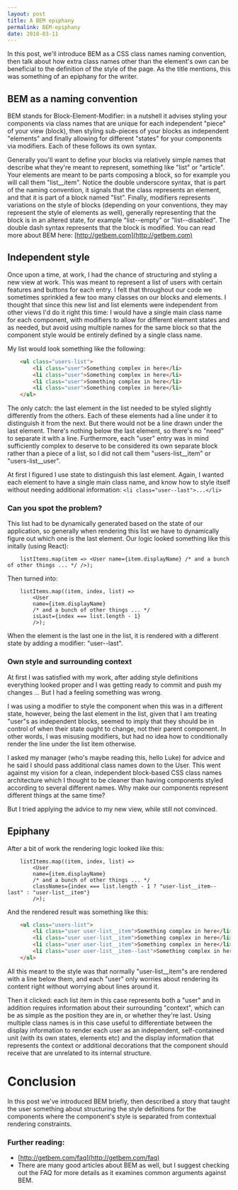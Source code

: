 ```yaml
---
layout: post
title: A BEM epiphany
permalink: BEM-epiphany
date: 2018-03-11
---
```


In this post, we'll introduce BEM as a CSS class names naming convention, then talk about how extra class names other than the element's own can be beneficial to the definition of the style of the page. As the title mentions, this was something of an epiphany for the writer.

## BEM as a naming convention

BEM stands for Block-Element-Modifier: in a nutshell it advises styling your components via class names that are unique for each independent "piece" of your view (block), then styling sub-pieces of your blocks as independent "elements" and finally allowing for different "states" for your components via modifiers. Each of these follows its own syntax.

Generally you'll want to define your blocks via relatively simple names that describe what they're meant to represent, something like "list" or "article". Your elements are meant to be parts composing a block, so for example you will call them "list__item". Notice the double underscore syntax, that is part of the naming convention, it signals that the class represents an element, and that it is part of a block named "list". Finally, modifiers represents variations on the style of blocks (depending on your conventions, they may represent the style of elements as well), generally representing that the block is in an altered state, for example "list--empty" or "list--disabled". The double dash syntax represents that the block is modified. You can read more about BEM here: [http://getbem.com](http://getbem.com)

## Independent style

Once upon a time, at work, I had the chance of structuring and styling a new view at work. This was meant to represent a list of users with certain features and buttons for each entry. I felt that throughout our code we sometimes sprinkled a few too many classes on our blocks and elements. I thought that since this new list and list elements were independent from other views I'd do it right this time: I would have a single main class name for each component, with modifiers to allow for different element states and as needed, but avoid using multiple names for the same block so that the component style would be entirely defined by a single class name.

My list would look something like the following:

``` html
    <ul class="users-list">
        <li class="user">Something complex in here</li>
        <li class="user">Something complex in here</li>
        <li class="user">Something complex in here</li>
        <li class="user">Something complex in here</li>
    </ul>
```

The only catch: the last element in the list needed to be styled slightly differently from the others. Each of these elements had a line under it to distinguish it from the next. But there would not be a line drawn under the last element. There's nothing below the last element, so there's no "need" to separate it with a line. Furthermore, each "user" entry was in mind sufficiently complex to deserve to be considered its own separate block rather than a piece of a list, so I did not call them "users-list\__item" or "users-list__user".

At first I figured I use state to distinguish this last element. Again, I wanted each element to have a single main class name, and know how to style itself without needing additional information: `<li class="user--last">...</li>`

### Can you spot the problem?

This list had to be dynamically generated based on the state of our application, so generally when rendering this list we have to dynamically figure out which one is the last element. Our logic looked something like this initally (using React):

``` JSX
    listItems.map(item => <User name={item.displayName} /* and a bunch of other things ... */ />);
```

Then turned into:

```JSX
    listItems.map((item, index, list) =>
        <User
        name={item.displayName}
        /* and a bunch of other things ... */
        isLast={index === list.length - 1}
        />);
```

When the element is the last one in the list, it is rendered with a different state by adding a modifier: "user--last".

### Own style and surrounding context

At first I was satisfied with my work, after adding style definitions everything looked proper and I was getting ready to commit and push my changes ... But I had a feeling something was wrong.

I was using a modifier to style the component when this was in a different state, however, being the last element in the list, given that I am treating "user"s as independent blocks, seemed to imply that they should be in control of when their state ought to change, not their parent component. In other words, I was misusing modifiers, but had no idea how to conditionally render the line under the list item otherwise.

I asked my manager (who's maybe reading this, hello Luke) for advice and he said I should pass additional class names down to the User. This went against my vision for a clean, independent block-based CSS class names architecture which I thought to be cleaner than having components styled according to several different names. Why make our components represent different things at the same time?

But I tried applying the advice to my new view, while still not convinced.

## Epiphany

After a bit of work the rendering logic looked like this:
``` JSX
    listItems.map((item, index, list) =>
        <User
        name={item.displayName}
        /* and a bunch of other things ... */
        classNames={index === list.length - 1 ? "user-list__item--last" : "user-list__item"}
        />);
```

And the rendered result was something like this:
``` html
    <ul class="users-list">
        <li class="user user-list__item">Something complex in here</li>
        <li class="user user-list__item">Something complex in here</li>
        <li class="user user-list__item">Something complex in here</li>
        <li class="user user-list__item--last">Something complex in here</li>
    </ul>
```

All this meant to the style was that normally "user-list__item"s are rendered with a line below them, and each "user" only worries about rendering its content right without worrying about lines around it.

Then it clicked: each list item in this case represents both a "user" and in addition requires information about their surrounding "context", which can be as simple as the position they are in, or whether they're last. Using multiple class names is in this case useful to differentiate between the display information to render each user as an independent, self-contained unit (with its own states, elements etc) and the display information that represents the context or additional decorations that the component should receive that are unrelated to its internal structure.

# Conclusion

In this post we've introduced BEM briefly, then described a story that taught the user something about structuring the style definitions for the components where the component's style is separated from contextual rendering constraints.

### Further reading:

- [http://getbem.com/faq](http://getbem.com/faq)
- There are many good articles about BEM as well, but I suggest checking out the FAQ for more details as it examines common arguments against BEM.
